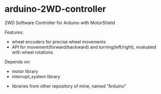 # arduino-2WD-controller
2WD Software Controller for Arduino with MotorShield

Features:
- wheel encoders for precise wheel movements
- API for movement(forward/backward) and turning(left/right), evaluated with wheel rotations

Depends on:
- motor library
- interrupt_system library
* libraries from other repository of mine, named "Arduino"